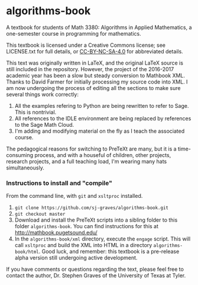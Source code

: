 # algorithms-book
A textbook for students of Math 3380: Algorithms in Applied Mathematics, a one-semester course in programming for mathematics.

This textbook is licensed under a Creative Commons license; see LICENSE.txt for full details, or [CC-BY-NC-SA-4.0](https://creativecommons.org/licenses/by-nc-sa/4.0/) for abbreviated details.

This text was originally written in LaTeX, and the original LaTeX source is still included in the repository. However, the project of the 2016-2017 academic year has been a slow but steady conversion to Mathbook XML. Thanks to David Farmer for initially processing my source code into XML. I am now undergoing the process of editing all the sections to make sure several things work correctly:
1. All the examples refering to Python are being rewritten to refer to Sage. This is nontrivial.
1. All references to the IDLE environment are being replaced by references to the Sage Math Cloud.
2. I'm adding and modifying material on the fly as I teach the associated course.

The pedagogical reasons for switching to PreTeXt are many, but it is a time-consuming process, and with a houseful of children, other projects, research projects, and a full teaching load, I'm wearing many hats simultaneously.

### Instructions to install and "compile"
From the command line, with `git` and `xsltproc` installed.

1. `git clone https://github.com/sj-graves/algorithms-book.git`
2. `git checkout master`
3. Download and install the PreTeXt scripts into a sibling folder to this folder `algorithms-book`. You can find instructions for this at http://mathbook.pugetsound.edu/
4. In the `algorithms-book/xml` directory, execute the `engage` script. This will call `xsltproc` and build the XML into HTML in a directory `algorithms-book/html`. Good luck, and remember: this textbook is a pre-release alpha version still undergoing active development. 

If you have comments or questions regarding the text, please feel free to contact the author, Dr. Stephen Graves of the University of Texas at Tyler.